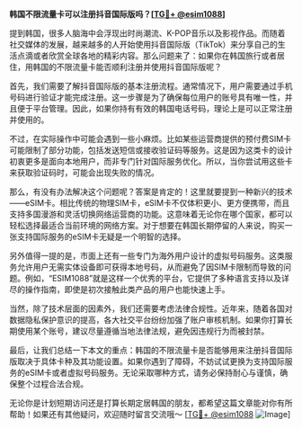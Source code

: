 **韩国不限流量卡可以注册抖音国际版吗？[[TG💪+ @esim1088](https://t.me/s/esim1088)]**

提到韩国，很多人脑海中会浮现出时尚潮流、K-POP音乐以及影视作品。而随着社交媒体的发展，越来越多的人开始使用抖音国际版（TikTok）来分享自己的生活点滴或者欣赏全球各地的精彩内容。那么问题来了：如果你在韩国旅行或者居住，用韩国的不限流量卡能否顺利注册并使用抖音国际版呢？

首先，我们需要了解抖音国际版的基本注册流程。通常情况下，用户需要通过手机号码进行验证才能完成注册。这一步骤是为了确保每位用户的账号具有唯一性，并且便于平台管理。因此，如果你持有有效的韩国电话号码，理论上是可以正常注册并使用的。

不过，在实际操作中可能会遇到一些小麻烦。比如某些运营商提供的预付费SIM卡可能限制了部分功能，包括发送短信或接收验证码等服务。这是因为这类卡的设计初衷更多是面向本地用户，而非专门针对国际服务优化。所以，当你尝试用这些卡来获取验证码时，可能会出现失败的情况。

那么，有没有办法解决这个问题呢？答案是肯定的！这里就要提到一种新兴的技术——eSIM卡。相比传统的物理SIM卡，eSIM卡不仅体积更小、更方便携带，而且支持多国漫游和灵活切换网络运营商的功能。这意味着无论你在哪个国家，都可以轻松选择最适合当前环境的网络方案。对于想要在韩国长期停留的人来说，购买一张支持国际服务的eSIM卡无疑是一个明智的选择。

另外值得一提的是，市面上还有一些专门为海外用户设计的虚拟号码服务。这类服务允许用户无需实体设备即可获得本地号码，从而避免了因SIM卡限制而导致的问题。例如，“ESIM1088”就是这样一个优秀的平台，它提供了多种语言支持以及详尽的操作指南，即使是初次接触此类产品的用户也能快速上手。

当然，除了技术层面的因素外，我们还需要考虑法律合规性。近年来，随着各国对数据隐私保护意识的提高，各大社交平台纷纷加强了账户审核机制。如果你打算长期使用某个账号，建议尽量遵循当地法律法规，避免因违规行为而被封禁。

最后，让我们总结一下本文的重点：韩国的不限流量卡是否能够用来注册抖音国际版取决于具体卡种及其功能设置。如果你遇到了障碍，不妨试试更换为支持国际服务的eSIM卡或者虚拟号码服务。无论采取哪种方式，请务必保持耐心与谨慎，确保整个过程合法合规。

无论你是计划短期访问还是打算长期定居韩国的朋友，都希望这篇文章能对你有所帮助！如果还有其他疑问，欢迎随时留言交流哦～ [[TG💪+ @esim1088](https://t.me/s/esim1088) ![Image](https://i.postimg.cc/4NQfJmqS/Snipaste-2025-05-13-00-14-12.png)]